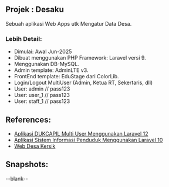 ## Projek : Desaku 

Sebuah aplikasi Web Apps utk Mengatur Data Desa. 

### Lebih Detail:
- Dimulai: Awal Jun-2025
- Dibuat menggunakan PHP Framework: Laravel versi 9.
- Menggunakan DB-MySQL.
- Admin template: AdminLTE v3.
- FrontEnd template: EduStage dari ColorLib.
- Login/Logout MultiUser (Admin, Ketua RT, Sekertaris, dll)
- User: admin // pass123
- User: user_1 // pass123
- User: staff_1 // pass123

## References:
- [Aplikasi DUKCAPIL Multi User Menggunakan Laravel 12](https://www.youtube.com/watch?v=r1oUw2wzlEE)
- [Aplikasi Sistem Informasi Penduduk Menggunakan Laravel 10](https://www.youtube.com/watch?v=-1c4Zs-wHq4)
- [Web Desa Kersik](https://kersik.desa.id/)

## Snapshots:
--blank--